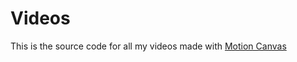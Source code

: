 # Videos

This is the source code for all my videos made with [Motion Canvas](https://motioncanvas.io/)

